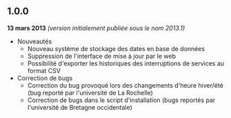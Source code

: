 ## 1.0.0
**13 mars 2013** *(version initialement publiée sous le nom 2013.1)*

- Nouveautés
    - Nouveau système de stockage des dates en base de données
    - Suppression de l'interface de mise à jour par le web
    - Possibilité d'exporter les historiques des interruptions de services au format CSV
- Correction de bugs
    - Correction du bug provoqué lors des changements d'heure hiver/été (bug reporté par l'université de La Rochelle)
    - Correction de bugs dans le script d'installation (bugs reportés par l'université de Bretagne occidentale)

